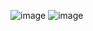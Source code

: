 ![image](https://github.com/user-attachments/assets/1b80b8a0-a680-4b5e-bd3a-9f2f0e8dbc4f)
![image](https://github.com/user-attachments/assets/6b015554-71a9-43f4-bdf3-f4deb64a220e)
